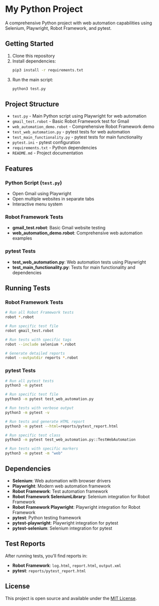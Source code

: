 # My Python Project

A comprehensive Python project with web automation capabilities using Selenium, Playwright, Robot Framework, and pytest.

## Getting Started

1. Clone this repository
2. Install dependencies:
   ```bash
   pip3 install -r requirements.txt
   ```
3. Run the main script:
   ```bash
   python3 test.py
   ```

## Project Structure

- `test.py` - Main Python script using Playwright for web automation
- `gmail_test.robot` - Basic Robot Framework test for Gmail
- `web_automation_demo.robot` - Comprehensive Robot Framework demo
- `test_web_automation.py` - pytest tests for web automation
- `test_main_functionality.py` - pytest tests for main functionality
- `pytest.ini` - pytest configuration
- `requirements.txt` - Python dependencies
- `README.md` - Project documentation

## Features

### Python Script (`test.py`)
- Open Gmail using Playwright
- Open multiple websites in separate tabs
- Interactive menu system

### Robot Framework Tests
- **gmail_test.robot**: Basic Gmail website testing
- **web_automation_demo.robot**: Comprehensive web automation examples

### pytest Tests
- **test_web_automation.py**: Web automation tests using Playwright
- **test_main_functionality.py**: Tests for main functionality and dependencies

## Running Tests

### Robot Framework Tests
```bash
# Run all Robot Framework tests
robot *.robot

# Run specific test file
robot gmail_test.robot

# Run tests with specific tags
robot --include selenium *.robot

# Generate detailed reports
robot --outputdir reports *.robot
```

### pytest Tests
```bash
# Run all pytest tests
python3 -m pytest

# Run specific test file
python3 -m pytest test_web_automation.py

# Run tests with verbose output
python3 -m pytest -v

# Run tests and generate HTML report
python3 -m pytest --html=reports/pytest_report.html

# Run specific test class
python3 -m pytest test_web_automation.py::TestWebAutomation

# Run tests with specific markers
python3 -m pytest -m "web"
```

## Dependencies

- **Selenium**: Web automation with browser drivers
- **Playwright**: Modern web automation framework
- **Robot Framework**: Test automation framework
- **Robot Framework SeleniumLibrary**: Selenium integration for Robot Framework
- **Robot Framework Playwright**: Playwright integration for Robot Framework
- **pytest**: Python testing framework
- **pytest-playwright**: Playwright integration for pytest
- **pytest-selenium**: Selenium integration for pytest

## Test Reports

After running tests, you'll find reports in:
- **Robot Framework**: `log.html`, `report.html`, `output.xml`
- **pytest**: `reports/pytest_report.html`

## License

This project is open source and available under the [MIT License](LICENSE).
